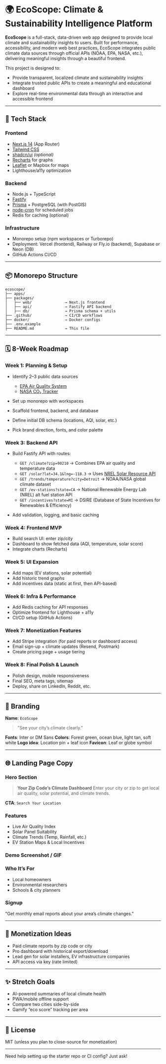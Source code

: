 # 🌍 EcoScope: Climate & Sustainability Intelligence Platform

**EcoScope** is a full-stack, data-driven web app designed to provide local climate and sustainability insights to users. Built for performance, accessibility, and modern web best practices, EcoScope integrates public climate data sources through official APIs (NOAA, EPA, NASA, etc.), delivering meaningful insights through a beautiful frontend.

This project is designed to:

* Provide transparent, localized climate and sustainability insights
* Integrate trusted public APIs to create a meaningful and educational dashboard
* Explore real-time environmental data through an interactive and accessible frontend

---

## 🚀 Tech Stack

### Frontend

* [Next.js 14](https://nextjs.org/docs) (App Router)
* [Tailwind CSS](https://tailwindcss.com/)
* [shadcn/ui](https://ui.shadcn.com/) *(optional)*
* [Recharts](https://recharts.org/en-US) for graphs
* [Leaflet](https://leafletjs.com/) or Mapbox for maps
* Lighthouse/a11y optimization

### Backend

* Node.js + TypeScript
* [Fastify](https://www.fastify.io/)
* [Prisma](https://www.prisma.io/) + PostgreSQL (with PostGIS)
* [node-cron](https://www.npmjs.com/package/node-cron) for scheduled jobs
* Redis for caching (optional)

### Infrastructure

* Monorepo setup (npm workspaces or Turborepo)
* Deployment: Vercel (frontend), Railway or Fly.io (backend), Supabase or Neon (DB)
* GitHub Actions CI/CD

---

## 📦 Monorepo Structure

```
ecoscope/
├── apps/
├── packages/
│   ├── web/               → Next.js frontend
│   ├── api/               → Fastify API backend
│   ├── db/                → Prisma schema + utils
├── .github/               → CI/CD workflows
├── docker/                → Docker configs
├── .env.example
├── README.md              → This file
```

---

## 🗓️ 8-Week Roadmap

### Week 1: Planning & Setup

* Identify 2–3 public data sources

  * [EPA Air Quality System](https://www.epa.gov/outdoor-air-quality-data)
  * [NASA CO₂ Tracker](https://climate.nasa.gov/vital-signs/carbon-dioxide/)
* Set up monorepo with workspaces
* Scaffold frontend, backend, and database
* Define initial DB schema (locations, AQI, solar, etc.)
* Pick brand direction, fonts, and color palette

### Week 3: Backend API

* Build Fastify API with routes:

  * `GET /climate?zip=90210` → Combines EPA air quality and temperature data
  * `GET /solar?lat=34.1&lng=-118.3` → Uses [NREL Solar Resource API](https://developer.nrel.gov/docs/solar/solar-resource/v1/)
  * `GET /trends/temperature?city=Detroit` → NOAA/NASA global climate dataset
  * `GET /ev-stations?state=CA` → National Renewable Energy Lab (NREL) alt fuel station API
  * `GET /incentives?state=MI` → DSIRE (Database of State Incentives for Renewables & Efficiency)

* Add validation, logging, and basic caching

### Week 4: Frontend MVP

* Build search UI: enter zip/city
* Dashboard to show fetched data (AQI, temperature, solar score)
* Integrate charts (Recharts)

### Week 5: UI Expansion

* Add maps (EV stations, solar potential)
* Add historic trend graphs
* Add incentives data (static at first, then API-based)

### Week 6: Infra & Performance

* Add Redis caching for API responses
* Optimize frontend for Lighthouse + a11y
* CI/CD setup (GitHub Actions)

### Week 7: Monetization Features

* Add Stripe integration (for paid reports or dashboard access)
* Email sign-up + climate updates (Resend, Postmark)
* Create pricing page + usage tiering

### Week 8: Final Polish & Launch

* Polish design, mobile responsiveness
* Final SEO, meta tags, sitemap
* Deploy, share on LinkedIn, Reddit, etc.

---

## 🧠 Branding

**Name**: `EcoScope`

> "See your city’s climate clearly."

**Fonts**: Inter or DM Sans
**Colors**: Forest green, ocean blue, light tan, soft white
**Logo idea**: Location pin + leaf icon
**Favicon**: Leaf or globe symbol

---

## 🌐 Landing Page Copy

### Hero Section

> **Your Zip Code’s Climate Dashboard**
> Enter your city or zip to get local air quality, solar potential, and climate trends.

**CTA**: `Search Your Location`

### Features

* Live Air Quality Index
* Solar Panel Suitability
* Climate Trends (Temp, Rainfall, etc.)
* EV Station Maps & Local Incentives

### Demo Screenshot / GIF

### Who It’s For

* Local homeowners
* Environmental researchers
* Schools & city planners

### Signup

"Get monthly email reports about your area’s climate changes."

---

## 💸 Monetization Ideas

* Paid climate reports by zip code or city
* Pro dashboard with historical export/download
* Lead gen for solar installers, EV infrastructure companies
* API access via key (rate limited)

---

## ✨ Stretch Goals

* AI-powered summaries of local climate health
* PWA/mobile offline support
* Compare two cities side-by-side
* Gamify “eco score” tracking per area

---

## 🧭 License

MIT (unless you plan to close-source for monetization)

---

Need help setting up the starter repo or CI config? Just ask!

